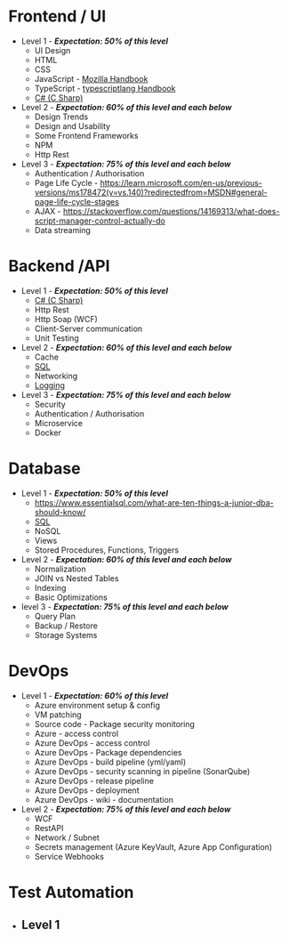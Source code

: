 # Frontend / UI
- Level 1 - **_Expectation: 50% of this level_**
    - UI Design
    - HTML
    - CSS
    - JavaScript - [Mozilla Handbook](https://developer.mozilla.org/en-US/docs/Web/JavaScript)
    - TypeScript - [typescriptlang Handbook](https://www.typescriptlang.org/docs/handbook/intro.html)
    - [C# (C Sharp)](/Learning/II.-Developer/Topic-%2D-C-Sharp)
- Level 2 - **_Expectation: 60% of this level and each below_**
    - Design Trends
    - Design and Usability
    - Some Frontend Frameworks
    - NPM
    - Http Rest
- Level 3 - **_Expectation: 75% of this level and each below_**
    - Authentication / Authorisation
    - Page Life Cycle - https://learn.microsoft.com/en-us/previous-versions/ms178472(v=vs.140)?redirectedfrom=MSDN#general-page-life-cycle-stages
    - AJAX - https://stackoverflow.com/questions/14169313/what-does-script-manager-control-actually-do
    - Data streaming

# Backend /API
- Level 1 - **_Expectation: 50% of this level_**
    - [C# (C Sharp)](/Learning/II.-Developer/Topic-%2D-C-Sharp)
    - Http Rest
    - Http Soap (WCF)
    - Client-Server communication
    - Unit Testing
- Level 2 - **_Expectation: 60% of this level and each below_**
    - Cache
    - [SQL](/Learning/II.-Developer/Dive-Topic--%2D-SQL)
    - Networking
    - [Logging](/Learning/II.-Developer/Dive-Topic-%2D-Logging)
- Level 3 - **_Expectation: 75% of this level and each below_**
    - Security
    - Authentication / Authorisation
    - Microservice
    - Docker

# Database
- Level 1 - **_Expectation: 50% of this level_** 
    - https://www.essentialsql.com/what-are-ten-things-a-junior-dba-should-know/
    - [SQL](/Learning/II.-Developer/Dive-Topic--%2D-SQL)
    - NoSQL
    - Views
    - Stored Procedures, Functions, Triggers
- Level 2 - **_Expectation: 60% of this level and each below_**
    - Normalization
    - JOIN vs Nested Tables
    - Indexing
    - Basic Optimizations
- level 3 - **_Expectation: 75% of this level and each below_**
    - Query Plan
    - Backup / Restore
    - Storage Systems

# DevOps
- Level 1 - **_Expectation: 60% of this level_**
    - Azure environment setup & config
    - VM patching
    - Source code - Package security monitoring
    - Azure - access control
    - Azure DevOps - access control
    - Azure DevOps - Package dependencies
    - Azure DevOps - build pipeline (yml/yaml)
    - Azure DevOps - security scanning in pipeline (SonarQube)
    - Azure DevOps - release pipeline
    - Azure DevOps - deployment 
    - Azure DevOps - wiki - documentation
- Level 2 - **_Expectation: 75% of this level and each below_**
    - WCF
    - RestAPI
    - Network / Subnet
    - Secrets management (Azure KeyVault, Azure App Configuration)
    - Service Webhooks

# Test Automation
- Level 1
    -  
